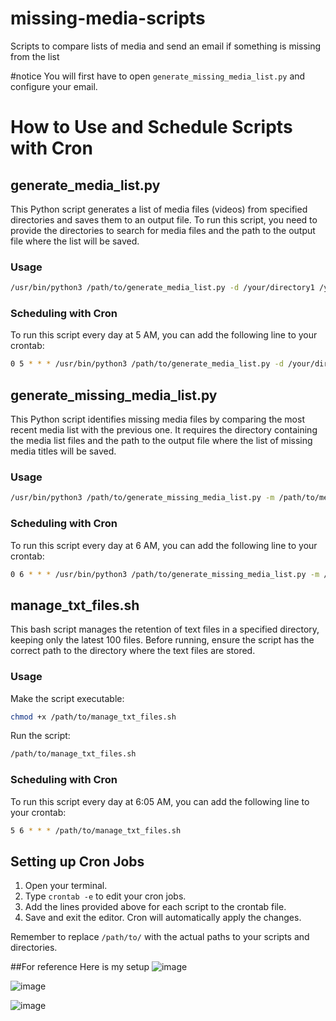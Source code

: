 # missing-media-scripts
Scripts to compare lists of media and send an email if something is missing from the list

#notice
You will first have to open `generate_missing_media_list.py` and configure your email.

# How to Use and Schedule Scripts with Cron

## generate_media_list.py
This Python script generates a list of media files (videos) from specified directories and saves them to an output file. To run this script, you need to provide the directories to search for media files and the path to the output file where the list will be saved.

### Usage
```bash
/usr/bin/python3 /path/to/generate_media_list.py -d /your/directory1 /your/directory2 -o /path/to/output/media_list.txt
```

### Scheduling with Cron
To run this script every day at 5 AM, you can add the following line to your crontab:
```bash
0 5 * * * /usr/bin/python3 /path/to/generate_media_list.py -d /your/directory1 /your/directory2 -o /path/to/output/media_list.txt
```

## generate_missing_media_list.py
This Python script identifies missing media files by comparing the most recent media list with the previous one. It requires the directory containing the media list files and the path to the output file where the list of missing media titles will be saved.

### Usage
```bash
/usr/bin/python3 /path/to/generate_missing_media_list.py -m /path/to/media_list_dir -o /path/to/output/missing_media_list.txt
```

### Scheduling with Cron
To run this script every day at 6 AM, you can add the following line to your crontab:
```bash
0 6 * * * /usr/bin/python3 /path/to/generate_missing_media_list.py -m /path/to/media_list_dir -o /path/to/output/missing_media_list.txt
```

## manage_txt_files.sh
This bash script manages the retention of text files in a specified directory, keeping only the latest 100 files. Before running, ensure the script has the correct path to the directory where the text files are stored.

### Usage
Make the script executable:
```bash
chmod +x /path/to/manage_txt_files.sh
```

Run the script:
```bash
/path/to/manage_txt_files.sh
```

### Scheduling with Cron
To run this script every day at 6:05 AM, you can add the following line to your crontab:
```bash
5 6 * * * /path/to/manage_txt_files.sh
```

## Setting up Cron Jobs
1. Open your terminal.
2. Type `crontab -e` to edit your cron jobs.
3. Add the lines provided above for each script to the crontab file.
4. Save and exit the editor. Cron will automatically apply the changes.

Remember to replace `/path/to/` with the actual paths to your scripts and directories.

##For reference
Here is my setup
![image](https://github.com/TrueBankai416/missing-media-scripts/assets/97103466/f47e7c33-06b4-42cd-9107-d251a88d7656)

![image](https://github.com/TrueBankai416/missing-media-scripts/assets/97103466/bea11c19-7673-401b-abe9-044c75d1362d)

![image](https://github.com/TrueBankai416/missing-media-scripts/assets/97103466/c21528a3-6528-4520-b328-d81b9fc38804)



